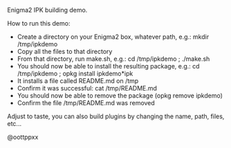 Enigma2 IPK building demo.

How to run this demo:
* Create a directory on your Enigma2 box, whatever path, e.g.: mkdir /tmp/ipkdemo
* Copy all the files to that directory
* From that directory, run make.sh, e.g.: cd /tmp/ipkdemo ; ./make.sh
* You should now be able to install the resulting package, e.g.: cd /tmp/ipkdemo ; opkg install ipkdemo*ipk
* It installs a file called README.md on /tmp
* Confirm it was successful: cat /tmp/README.md
* You should now be able to remove the package (opkg remove ipkdemo)
* Confirm the file /tmp/README.md was removed

Adjust to taste, you can also build plugins by changing the name, path, files, etc...

@oottppxx

